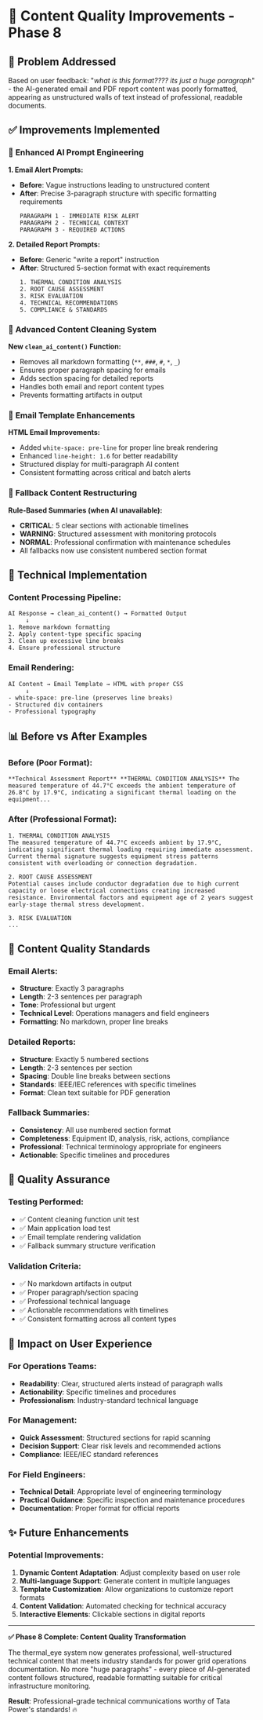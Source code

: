 # 📝 Content Quality Improvements - Phase 8

## 🎯 **Problem Addressed**

Based on user feedback: "*what is this format???? its just a huge paragraph*" - the AI-generated email and PDF report content was poorly formatted, appearing as unstructured walls of text instead of professional, readable documents.

## ✅ **Improvements Implemented**

### 🤖 **Enhanced AI Prompt Engineering**

**1. Email Alert Prompts:**
- **Before**: Vague instructions leading to unstructured content
- **After**: Precise 3-paragraph structure with specific formatting requirements
  ```
  PARAGRAPH 1 - IMMEDIATE RISK ALERT
  PARAGRAPH 2 - TECHNICAL CONTEXT  
  PARAGRAPH 3 - REQUIRED ACTIONS
  ```

**2. Detailed Report Prompts:**
- **Before**: Generic "write a report" instruction
- **After**: Structured 5-section format with exact requirements
  ```
  1. THERMAL CONDITION ANALYSIS
  2. ROOT CAUSE ASSESSMENT
  3. RISK EVALUATION
  4. TECHNICAL RECOMMENDATIONS
  5. COMPLIANCE & STANDARDS
  ```

### 🧹 **Advanced Content Cleaning System**

**New `clean_ai_content()` Function:**
- Removes all markdown formatting (`**`, `###`, `#`, `*`, `_`)
- Ensures proper paragraph spacing for emails
- Adds section spacing for detailed reports
- Handles both email and report content types
- Prevents formatting artifacts in output

### 📧 **Email Template Enhancements**

**HTML Email Improvements:**
- Added `white-space: pre-line` for proper line break rendering
- Enhanced `line-height: 1.6` for better readability
- Structured display for multi-paragraph AI content
- Consistent formatting across critical and batch alerts

### 📄 **Fallback Content Restructuring**

**Rule-Based Summaries (when AI unavailable):**
- **CRITICAL**: 5 clear sections with actionable timelines
- **WARNING**: Structured assessment with monitoring protocols
- **NORMAL**: Professional confirmation with maintenance schedules
- All fallbacks now use consistent numbered section format

## 🔧 **Technical Implementation**

### **Content Processing Pipeline:**
```
AI Response → clean_ai_content() → Formatted Output
     ↓
1. Remove markdown formatting
2. Apply content-type specific spacing
3. Clean up excessive line breaks
4. Ensure professional structure
```

### **Email Rendering:**
```
AI Content → Email Template → HTML with proper CSS
     ↓
- white-space: pre-line (preserves line breaks)
- Structured div containers
- Professional typography
```

## 📊 **Before vs After Examples**

### **Before (Poor Format):**
```
**Technical Assessment Report** **THERMAL CONDITION ANALYSIS** The measured temperature of 44.7°C exceeds the ambient temperature of 26.8°C by 17.9°C, indicating a significant thermal loading on the equipment...
```

### **After (Professional Format):**
```
1. THERMAL CONDITION ANALYSIS
The measured temperature of 44.7°C exceeds ambient by 17.9°C, indicating significant thermal loading requiring immediate assessment. Current thermal signature suggests equipment stress patterns consistent with overloading or connection degradation.

2. ROOT CAUSE ASSESSMENT
Potential causes include conductor degradation due to high current capacity or loose electrical connections creating increased resistance. Environmental factors and equipment age of 2 years suggest early-stage thermal stress development.

3. RISK EVALUATION
...
```

## 🎯 **Content Quality Standards**

### **Email Alerts:**
- **Structure**: Exactly 3 paragraphs
- **Length**: 2-3 sentences per paragraph
- **Tone**: Professional but urgent
- **Technical Level**: Operations managers and field engineers
- **Formatting**: No markdown, proper line breaks

### **Detailed Reports:**
- **Structure**: Exactly 5 numbered sections
- **Length**: 2-3 sentences per section
- **Spacing**: Double line breaks between sections
- **Standards**: IEEE/IEC references with specific timelines
- **Format**: Clean text suitable for PDF generation

### **Fallback Summaries:**
- **Consistency**: All use numbered section format
- **Completeness**: Equipment ID, analysis, risk, actions, compliance
- **Professional**: Technical terminology appropriate for engineers
- **Actionable**: Specific timelines and procedures

## 🧪 **Quality Assurance**

### **Testing Performed:**
- ✅ Content cleaning function unit test
- ✅ Main application load test
- ✅ Email template rendering validation
- ✅ Fallback summary structure verification

### **Validation Criteria:**
- ✅ No markdown artifacts in output
- ✅ Proper paragraph/section spacing
- ✅ Professional technical language
- ✅ Actionable recommendations with timelines
- ✅ Consistent formatting across all content types

## 🚀 **Impact on User Experience**

### **For Operations Teams:**
- **Readability**: Clear, structured alerts instead of paragraph walls
- **Actionability**: Specific timelines and procedures
- **Professionalism**: Industry-standard technical language

### **For Management:**
- **Quick Assessment**: Structured sections for rapid scanning
- **Decision Support**: Clear risk levels and recommended actions
- **Compliance**: IEEE/IEC standard references

### **For Field Engineers:**
- **Technical Detail**: Appropriate level of engineering terminology
- **Practical Guidance**: Specific inspection and maintenance procedures
- **Documentation**: Proper format for official reports

## ✨ **Future Enhancements**

### **Potential Improvements:**
1. **Dynamic Content Adaptation**: Adjust complexity based on user role
2. **Multi-language Support**: Generate content in multiple languages
3. **Template Customization**: Allow organizations to customize report formats
4. **Content Validation**: Automated checking for technical accuracy
5. **Interactive Elements**: Clickable sections in digital reports

---

**✅ Phase 8 Complete: Content Quality Transformation**

The thermal_eye system now generates professional, well-structured technical content that meets industry standards for power grid operations documentation. No more "huge paragraphs" - every piece of AI-generated content follows structured, readable formatting suitable for critical infrastructure monitoring.

**Result**: Professional-grade technical communications worthy of Tata Power's standards! 🔥
